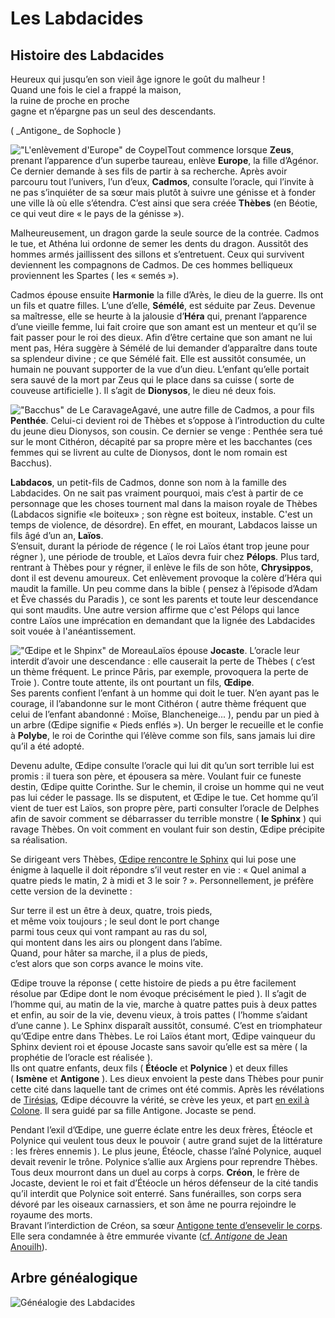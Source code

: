 
# Les Labdacides

## Histoire des Labdacides

Heureux qui jusqu’en son vieil âge ignore le goût du malheur !  
Quand une fois le ciel a frappé la maison,  
la ruine de proche en proche  
gagne et n’épargne pas un seul des descendants.  
  
( \_Antigone\_ de Sophocle )

!["L'enlèvement d'Europe" de Coypel](../../../../images/europe_coypel.jpg)Tout commence lorsque **Zeus**, prenant l’apparence d’un superbe taureau, enlève **Europe**, la fille d’Agénor. Ce dernier demande à ses fils de partir à sa recherche. Après avoir parcouru tout l’univers, l’un d’eux, **Cadmos**, consulte l’oracle, qui l’invite à ne pas s’inquiéter de sa sœur mais plutôt à suivre une génisse et à fonder une ville là où elle s’étendra. C’est ainsi que sera créée **Thèbes** (en Béotie, ce qui veut dire « le pays de la génisse »).

Malheureusement, un dragon garde la seule source de la contrée. Cadmos le tue, et Athéna lui ordonne de semer les dents du dragon. Aussitôt des hommes armés jaillissent des sillons et s’entretuent. Ceux qui survivent deviennent les compagnons de Cadmos. De ces hommes belliqueux proviennent les Spartes ( les « semés »).

Cadmos épouse ensuite **Harmonie** la fille d’Arès, le dieu de la guerre. Ils ont un fils et quatre filles. L’une d’elle, **Sémélé**, est séduite par Zeus. Devenue sa maîtresse, elle se heurte à la jalousie d’**Héra** qui, prenant l’apparence d’une vieille femme, lui fait croire que son amant est un menteur et qu’il se fait passer pour le roi des dieux. Afin d’être certaine que son amant ne lui ment pas, Héra suggère à Sémélé de lui demander d’apparaître dans toute sa splendeur divine ; ce que Sémélé fait. Elle est aussitôt consumée, un humain ne pouvant supporter de la vue d’un dieu. L’enfant qu’elle portait sera sauvé de la mort par Zeus qui le place dans sa cuisse ( sorte de couveuse artificielle ). Il s’agit de **Dionysos**, le dieu né deux fois.

!["Bacchus" de Le Caravage](../../../../images/Bacchus.jpg)Agavé, une autre fille de Cadmos, a pour fils **Penthée**. Celui-ci devient roi de Thèbes et s’oppose à l’introduction du culte du jeune dieu Dionysos, son cousin. Ce dernier se venge : Penthée sera tué sur le mont Cithéron, décapité par sa propre mère et les bacchantes (ces femmes qui se livrent au culte de Dionysos, dont le nom romain est Bacchus).

**Labdacos**, un petit-fils de Cadmos, donne son nom à la famille des Labdacides. On ne sait pas vraiment pourquoi, mais c’est à partir de ce personnage que les choses tournent mal dans la maison royale de Thèbes (Labdacos signifie «le boiteux» ; son règne est boiteux, instable. C'est un temps de violence, de désordre). En effet, en mourant, Labdacos laisse un fils âgé d’un an, **Laïos**.  
S’ensuit, durant la période de régence ( le roi Laïos étant trop jeune pour régner ), une période de trouble, et Laïos devra fuir chez **Pélops**. Plus tard, rentrant à Thèbes pour y régner, il enlève le fils de son hôte, **Chrysippos**, dont il est devenu amoureux. Cet enlèvement provoque la colère d’Héra qui maudit la famille. Un peu comme dans la bible ( pensez à l’épisode d’Adam et Ève chassés du Paradis ), ce sont les parents et toute leur descendance qui sont maudits. Une autre version affirme que c'est Pélops qui lance contre Laïos une imprécation en demandant que la lignée des Labdacides soit vouée à l'anéantissement.

!["Œdipe et le Shpinx" de Moreau](../../../../images/oedipe_sphinx_moreau.jpg)Laïos épouse **Jocaste**. L’oracle leur interdit d’avoir une descendance : elle causerait la perte de Thèbes ( c’est un thème fréquent. Le prince Pâris, par exemple, provoquera la perte de Troie ). Contre toute attente, ils ont pourtant un fils, **Œdipe**.  
Ses parents confient l’enfant à un homme qui doit le tuer. N’en ayant pas le courage, il l’abandonne sur le mont Cithéron ( autre thème fréquent que celui de l’enfant abandonné : Moïse, Blancheneige... ), pendu par un pied à un arbre (Œdipe signifie « Pieds enflés »). Un berger le recueille et le confie à **Polybe**, le roi de Corinthe qui l’élève comme son fils, sans jamais lui dire qu’il a été adopté.

Devenu adulte, Œdipe consulte l’oracle qui lui dit qu’un sort terrible lui est promis : il tuera son père, et épousera sa mère. Voulant fuir ce funeste destin, Œdipe quitte Corinthe. Sur le chemin, il croise un homme qui ne veut pas lui céder le passage. Ils se disputent, et Œdipe le tue. Cet homme qu’il vient de tuer est Laïos, son propre père, parti consulter l’oracle de Delphes afin de savoir comment se débarrasser du terrible monstre ( **le Sphinx** ) qui ravage Thèbes. On voit comment en voulant fuir son destin, Œdipe précipite sa réalisation.

  


Se dirigeant vers Thèbes, [Œdipe rencontre le Sphinx](../../../../lettres/sequences/troisieme/oedipe/index_img.php) qui lui pose une énigme à laquelle il doit répondre s’il veut rester en vie : « Quel animal a quatre pieds le matin, 2 à midi et 3 le soir ? ». Personnellement, je préfère cette version de la devinette :

  


Sur terre il est un être à deux, quatre, trois pieds,  
et même voix toujours ; le seul dont le port change  
parmi tous ceux qui vont rampant au ras du sol,  
qui montent dans les airs ou plongent dans l’abîme.  
Quand, pour hâter sa marche, il a plus de pieds,  
c’est alors que son corps avance le moins vite.

Œdipe trouve la réponse ( cette histoire de pieds a pu être facilement résolue par Œdipe dont le nom évoque précisément le pied ). Il s’agit de l’homme qui, au matin de la vie, marche à quatre pattes puis à deux pattes et enfin, au soir de la vie, devenu vieux, à trois pattes ( l’homme s’aidant d’une canne ). Le Sphinx disparaît aussitôt, consumé. C’est en triomphateur qu’Œdipe entre dans Thèbes. Le roi Laïos étant mort, Œdipe vainqueur du Sphinx devient roi et épouse Jocaste sans savoir qu’elle est sa mère ( la prophétie de l’oracle est réalisée ).  
Ils ont quatre enfants, deux fils ( **Étéocle** et **Polynice** ) et deux filles ( **Ismène** et **Antigone** ). Les dieux envoient la peste dans Thèbes pour punir cette cité dans laquelle tant de crimes ont été commis. Après les révélations de [Tirésias](../../../../lettres/sequences/troisieme/oedipe/tiresias.php), Œdipe découvre la vérité, se crève les yeux, et part [en exil à Colone](../../../../lettres/sequences/troisieme/oedipe/oedipe_colone.php). Il sera guidé par sa fille Antigone. Jocaste se pend.

Pendant l’exil d’Œdipe, une guerre éclate entre les deux frères, Étéocle et Polynice qui veulent tous deux le pouvoir ( autre grand sujet de la littérature : les frères ennemis ). Le plus jeune, Étéocle, chasse l’aîné Polynice, auquel devait revenir le trône. Polynice s’allie aux Argiens pour reprendre Thèbes. Tous deux mourront dans un duel au corps à corps. **Créon**, le frère de Jocaste, devient le roi et fait d’Étéocle un héros défenseur de la cité tandis qu’il interdit que Polynice soit enterré. Sans funérailles, son corps sera dévoré par les oiseaux carnassiers, et son âme ne pourra rejoindre le royaume des morts.  
Bravant l’interdiction de Créon, sa sœur [Antigone tente d’ensevelir le corps](../../../../lettres/sequences/troisieme/oedipe/antigone.php). Elle sera condamnée à être emmurée vivante ([cf. _Antigone_ de Jean Anouilh](../../../../lettres/lecture/antigone.php)).

## Arbre généalogique

![Généalogie des Labdacides](../../../../images/labdacides.png)